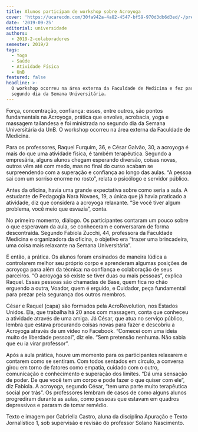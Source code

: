 ```yaml
---
title: Alunos participam de workshop sobre Acroyoga
cover: 'https://ucarecdn.com/30fa942a-4a82-4547-bf59-970d3db6d3ed/-/preview/'
date: '2019-09-25'
editorial: universidade
authors:
  - 2019-2-colaboradores
semester: 2019/2
tags:
  - Yoga
  - Saúde
  - Atividade Física
  - UnB
featured: false
headline: >-
  O workshop ocorreu na área externa da Faculdade de Medicina e fez parte do
  segundo dia da Semana Universitária.
---
```

Força, concentração, confiança: esses, entre outros, são pontos fundamentais na Acroyoga, prática que envolve, acrobacia, yoga e massagem tailandesa e foi ministrada no segundo dia da Semana Universitária da UnB. O workshop ocorreu na área externa da Faculdade de Medicina.

 

Para os professores, Raquel Furquim, 36, e César Galvão, 30, a acroyoga é mais do que uma atividade física, é também terapêutica. Segundo a empresária, alguns alunos chegam esperando diversão, coisas novas, outros vêm até com medo, mas no final do curso acabam se surpreendendo com a superação e confiança ao longo das aulas. “A pessoa sai com um sorriso enorme no rosto”, relata o psicólogo e servidor público.

 

Antes da oficina, havia uma grande expectativa sobre como seria a aula. A estudante de Pedagogia Nara Novaes, 19, a única que já havia praticado a atividade, diz que considera a acroyoga relaxante. “Se você tiver algum problema, você meio que esvazia”, conta.

 

No primeiro momento, diálogo. Os participantes contaram um pouco sobre o que esperavam da aula, se conheceram e conversaram de forma descontraída. Segundo Fabíola Zucchi, 44, professora da Faculdade Medicina e organizadora da oficina, o objetivo era “trazer uma brincadeira, uma coisa mais relaxante na Semana Universitária”.

 

E então, a prática. Os alunos foram ensinados de maneira lúdica a controlarem melhor seu próprio corpo e aprenderam algumas posições de acroyoga para além da técnica: na confiança e colaboração de seus parceiros. “O acroyoga só existe se tiver duas ou mais pessoas”, explica Raquel. Essas pessoas são chamadas de Base, quem fica no chão erguendo a outra, Voador, quem é erguido, e Cuidador, peça fundamental para prezar pela segurança dos outros membros.

 

César e Raquel (capa) são formados pela AcroRevolution, nos Estados Unidos. Ela, que trabalha há 20 anos com massagem, conta que conheceu a atividade através de uma amiga. Já César, que atua no serviço público, lembra que estava procurando coisas novas para fazer e descobriu a Acroyoga através de um vídeo no Facebook. “Comecei com uma ideia muito de liberdade pessoal”, diz ele. “Sem pretensão nenhuma. Não sabia que eu ia virar professor”.

 

Após a aula prática, houve um momento para os participantes relaxarem e contarem como se sentiram. Com todos sentados em círculo, a conversa girou em torno de fatores como empatia, cuidado com o outro, comunicação e conhecimento e superação dos limites. “Dá uma sensação de poder. De que você tem um corpo e pode fazer o que quiser com ele”, diz Fabíola. A acroyoga, segundo César, “tem uma parte muito terapêutica social por trás”. Os professores lembram de casos de como alguns alunos progrediram durante as aulas, como pessoas que estavam em quadros depressivos e pararam de tomar remédio.





Texto e imagem por Gabriella Castro, aluna da disciplina Apuração e Texto Jornalístico 1, sob supervisão e revisão do professor Solano Nascimento.
